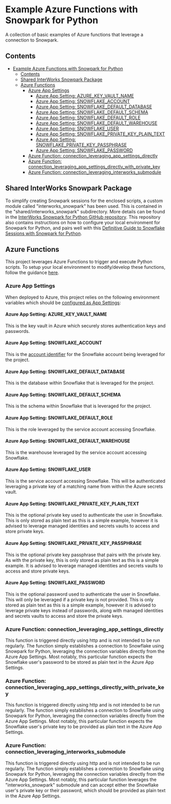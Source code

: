 
# Example Azure Functions with Snowpark for Python

A collection of basic examples of Azure functions that leverage a connection to Snowpark.

## Contents

- [Example Azure Functions with Snowpark for Python](#example-azure-functions-with-snowpark-for-python)
  - [Contents](#contents)
  - [Shared InterWorks Snowpark Package](#shared-interworks-snowpark-package)
  - [Azure Functions](#azure-functions)
    - [Azure App Settings](#azure-app-settings)
      - [Azure App Setting: AZURE\_KEY\_VAULT\_NAME](#azure-app-setting-azure_key_vault_name)
      - [Azure App Setting: SNOWFLAKE\_ACCOUNT](#azure-app-setting-snowflake_account)
      - [Azure App Setting: SNOWFLAKE\_DEFAULT\_DATABASE](#azure-app-setting-snowflake_default_database)
      - [Azure App Setting: SNOWFLAKE\_DEFAULT\_SCHEMA](#azure-app-setting-snowflake_default_schema)
      - [Azure App Setting: SNOWFLAKE\_DEFAULT\_ROLE](#azure-app-setting-snowflake_default_role)
      - [Azure App Setting: SNOWFLAKE\_DEFAULT\_WAREHOUSE](#azure-app-setting-snowflake_default_warehouse)
      - [Azure App Setting: SNOWFLAKE\_USER](#azure-app-setting-snowflake_user)
      - [Azure App Setting: SNOWFLAKE\_PRIVATE\_KEY\_PLAIN\_TEXT](#azure-app-setting-snowflake_private_key_plain_text)
      - [Azure App Setting: SNOWFLAKE\_PRIVATE\_KEY\_PASSPHRASE](#azure-app-setting-snowflake_private_key_passphrase)
      - [Azure App Setting: SNOWFLAKE\_PASSWORD](#azure-app-setting-snowflake_password)
    - [Azure Function: connection\_leveraging\_app\_settings\_directly](#azure-function-connection_leveraging_app_settings_directly)
    - [Azure Function: connection\_leveraging\_app\_settings\_directly\_with\_private\_key](#azure-function-connection_leveraging_app_settings_directly_with_private_key)
    - [Azure Function: connection\_leveraging\_interworks\_submodule](#azure-function-connection_leveraging_interworks_submodule)

## Shared InterWorks Snowpark Package

To simplify creating Snowpark sessions for the enclosed scripts, a custom module called "interworks_snowpark" has been used. This is contained in the "shared/interworks_snowpark" subdirectory. More details can be found in the [InterWorks Snowpark for Python GitHub repository](https://github.com/interworks/InterWorks-Snowpark-for-Python). This repository also contains instructions on how to configure your local environment for Snowpark for Python, and pairs well with this [Definitive Guide to Snowflake Sessions with Snowpark for Python](https://interworks.com/blog/2022/09/02/a-definitive-guide-to-snowflake-sessions-with-snowpark-for-python/).

## Azure Functions

This project leverages Azure Functions to trigger and execute Python scripts. To setup your local environment to modify/develop these functions, follow the guidance [here](https://learn.microsoft.com/en-us/azure/azure-functions/create-first-function-vs-code-python).

### Azure App Settings

When deployed to Azure, this project relies on the following environment variables which should be [configured as App Settings](https://learn.microsoft.com/en-us/azure/app-service/configure-common?tabs=portal):

#### Azure App Setting: AZURE_KEY_VAULT_NAME

This is the key vault in Azure which securely stores authentication keys and passwords.

#### Azure App Setting: SNOWFLAKE_ACCOUNT

This is the [account identifier](https://docs.snowflake.com/en/user-guide/admin-account-identifier.html) for the Snowflake account being leveraged for the project.

#### Azure App Setting: SNOWFLAKE_DEFAULT_DATABASE

This is the database within Snowflake that is leveraged for the project.

#### Azure App Setting: SNOWFLAKE_DEFAULT_SCHEMA

This is the schema within Snowflake that is leveraged for the project.

#### Azure App Setting: SNOWFLAKE_DEFAULT_ROLE

This is the role leveraged by the service account accessing Snowflake.

#### Azure App Setting: SNOWFLAKE_DEFAULT_WAREHOUSE

This is the warehouse leveraged by the service account accessing Snowflake.

#### Azure App Setting: SNOWFLAKE_USER

This is the service account accessing Snowflake. This will be authenticated leveraging a private key of a matching name from within the Azure secrets vault.

#### Azure App Setting: SNOWFLAKE_PRIVATE_KEY_PLAIN_TEXT

This is the optional private key used to authenticate the user in Snowflake. This is only stored as plain text as this is a simple example, however it is advised to leverage managed identities and secrets vaults to access and store private keys.

#### Azure App Setting: SNOWFLAKE_PRIVATE_KEY_PASSPHRASE

This is the optional private key passphrase that pairs with the private key. As with the private key, this is only stored as plain text as this is a simple example. It is advised to leverage managed identities and secrets vaults to access and store private keys.

#### Azure App Setting: SNOWFLAKE_PASSWORD

This is the optional password used to authenticate the user in Snowflake. This will only be leveraged if a private key is not provided. This is only stored as plain text as this is a simple example, however it is advised to leverage private keys instead of passwords, along with managed identities and secrets vaults to access and store the private keys.

### Azure Function: connection_leveraging_app_settings_directly

This function is triggered directly using http and is not intended to be run regularly. The function simply establishes a connection to Snowflake using Snowpark for Python, leveraging the connection variables directly from the Azure App Settings. Most notably, this particular function expects the Snowflake user's password to be stored as plain text in the Azure App Settings.

### Azure Function: connection_leveraging_app_settings_directly_with_private_key

This function is triggered directly using http and is not intended to be run regularly. The function simply establishes a connection to Snowflake using Snowpark for Python, leveraging the connection variables directly from the Azure App Settings. Most notably, this particular function expects the Snowflake user's private key to be provided as plain text in the Azure App Settings.

### Azure Function: connection_leveraging_interworks_submodule

This function is triggered directly using http and is not intended to be run regularly. The function simply establishes a connection to Snowflake using Snowpark for Python, leveraging the connection variables directly from the Azure App Settings. Most notably, this particular function leverages the "interworks_snowpark" submodule and can accept either the Snowflake user's private key or their password, which should be provided as plain text in the Azure App Settings.
